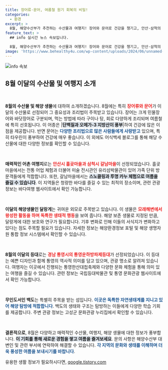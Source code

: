 ```yaml
---
title: 장어류·문어, 여름철 원기 회복의 비밀!
categories:
  - 환경
excerpt: >
  8월, 해양수산부가 추천하는 수산물과 여행지! 장어와 문어로 건강을 챙기고, 안산·삼척의 어촌 여행지에서 시원한 여름을 만끽하세요. 신비로운 달랑게와 통영의 등대, 백도까지 탐험할 기회를 놓치지 마세요!
feature_text: >
  ## info 실시간 뉴스 속보입니다.

  8월, 해양수산부가 추천하는 수산물과 여행지! 장어와 문어로 건강을 챙기고, 안산·삼척의 어촌 여행지에서 시원한 여름을 만끽하세요. 신비로운 달랑게와 통영의 등대, 백도까지 탐험할 기회를 놓치지 마세요!
image: 'https://www.behealthy4u.com/wp-content/uploads/2024/06/unnamed-file.png'
---
```


<p><img src="https://www.behealthy4u.com/wp-content/uploads/2024/06/unnamed-file.png" alt="info 속보" /></p>

<h2 data-ke-size="size26">8월 이달의 수산물 및 여행지 소개</h2>

<p data-ke-size="size16">&nbsp;</p>

<p><strong>8월의 수산물 및 해양 생물</strong>에 대하여 소개하겠습니다. 8월에는 특히 <b><span style="color: #ee2323;">장어류와 문어</span></b>가 이달의 수산물로 선정되어 그 중요성과 조리법이 주목받고 있습니다. 장어는 크게 민물장어와 바닷장어로 구분되며, 먹는 방법에 따라 구이나 탕, 회로 다양하게 조리되며 여름철에 특히 선호됩니다. 이 어종은 |<b><span style="background-color: #21538527;">단백질과 오메가-3 지방산이 풍부</span></b>|하여 건강에 많은 이점을 제공합니다. 반면 문어는 <b><span style="color: #1a5490;">다양한 조리법으로 많은 사람들에게 사랑받고</span></b> 있으며, 특히 타우린이 풍부하여 건강에 매우 좋습니다. 이 외에도 어식백세 블로그를 통해 해당 수산물에 대한 다양한 정보를 확인할 수 있습니다. </p>

<p data-ke-size="size16">&nbsp;</p>

<p><strong>매력적인 어촌 여행지</strong>로는 <b><span style="color: #ee2323;">안산시 흘곶마을과 삼척시 갈남마을</span></b>이 선정되었습니다. 흘곶마을에서는 전통 어업 체험과 더불어 미술 전시관인 유리섬박물관이 있어 가족 단위 방문객들에게 적합합니다. 또한, 갈남마을에서는 <b><span style="background-color: #21538527;">스노클링과 투명 카누 체험으로 여름을 즐길 수 있습니다</span></b>. 이 지역들은 청량한 바다를 즐길 수 있는 최적의 장소이며, 관련 관광 정보는 바다여행 웹사이트에서 확인 가능합니다. </p>

<p data-ke-size="size16">&nbsp;</p>

<p><strong>이달의 해양생물인 달랑게</strong>는 귀여운 외모로 주목받고 있습니다. 이 생물은 <b><span style="color: #ee2323;">모래해변에서 왕성한 활동을 하며 독특한 생태적 행동</span></b>을 보여 줍니다. 해양 보존 생물로 지정된 만큼, 달랑게에 대한 보호와 연구가 필요합니다. 기후 변화로 인해 이들의 서식지가 변화하고 있다는 점도 주목할 필요가 있습니다. 자세한 정보는 해양환경정보 포털 및 해양 생명자원 통합 정보 시스템에서 확인할 수 있습니다. </p>

<p data-ke-size="size16">&nbsp;</p>

<p><strong>8월의 이달의 등대</strong>로는 <b><span style="color: #ee2323;">경남 통영시의 통영운하방파제등대</span></b>가 선정되었습니다. 이 등대는 예쁜 디자인과 함께 통영의 역사적 의미를 담고 있으며, 관광 명소로 알려져 있습니다. 여행자는 이곳에서 진행되는 통영한산대첩축제와 다양한 문화 체험을 통해 의미 있는 여행을 즐길 수 있습니다. 관련 정보는 국립등대박물관 및 통영 문화관광 웹사이트에서 확인 가능합니다. </p>

<p data-ke-size="size16">&nbsp;</p>

<p><strong>무인도서인 백도</strong>는 특별히 주목을 받는 섬입니다. <b><span style="color: #1a5490;">이곳은 독특한 자연생태계를 지니고 있어 해양 탐방에 적합합니다</span></b>. 백도의 생태와 구조는 탐방하는 이들에게 다양한 학습 기회를 제공합니다. 주변 관광 정보는 고성군 문화관광 누리집에서 확인할 수 있습니다. </p>

<p data-ke-size="size16">&nbsp;</p>

<p><strong>결론적으로</strong>, 8월은 다양하고 매력적인 수산물, 여행지, 해양 생물에 대한 정보가 풍부합니다. <b><span style="background-color: #21538527;">이 기회를 통해 새로운 경험을 쌓고 여름을 즐겨보세요</span></b>. 문의 사항은 해양수산부 대변인 및 관련 부서에 연락하여 해결할 수 있습니다. <b><span style="color: #1a5490;">각 지역의 문화와 생태를 이해하며 더욱 풍성한 여름을 보내시기를 바랍니다</span></b>.</p>
유용한 생활 정보가 필요하시다면, <a href="https://qoogle.tistory.com" rel="dofollow">qoogle.tistory.com</a>


